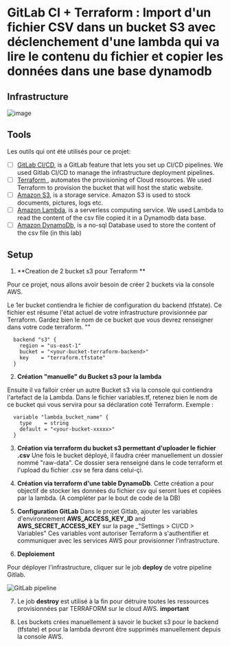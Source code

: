 # GitLab CI + Terraform : Import d'un fichier CSV dans un bucket S3 avec déclenchement d'une lambda qui va lire le contenu du fichier et copier les données dans une base dynamodb


## Infrastructure

![image](https://github.com/user-attachments/assets/7904310a-9b48-4e0b-9568-c098a8b18463)


## Tools

Les outils qui ont été utilisés pour ce projet:

- [ ] [GitLab CI/CD](https://docs.gitlab.com/ee/topics/build_your_application.html), is a GitLab feature that lets you set up CI/CD pipelines. We used Gitlab CI/CD to manage the infrastructure deployment pipelines.
- [ ] [Terraform ](https://developer.hashicorp.com/terraform/docs), automates the provisioning of Cloud resources. We used Terraform to provision the bucket that will host the static website.
- [ ] [Amazon S3](https://docs.aws.amazon.com/AmazonS3/latest/userguide/Welcome.html), is a storage service. Amazon S3 is used to stock documents, pictures, logs etc.
- [ ] [Amazon Lambda](https://docs.aws.amazon.com/lambda/latest/dg/welcome.html), is a serverless computing service. We used Lambda to read the content of the csv file copied it in a Dynamodb data base.
- [ ] [Amazon DynamoDb](https://docs.aws.amazon.com/amazondynamodb/latest/developerguide/GettingStartedDynamoDB.html), is a no-sql Database used to store the content of the csv file (in this lab)

## Setup

1. **Creation de 2 bucket s3 pour Terraform **

Pour ce projet, nous allons avoir besoin de créer 2 buckets via la console AWS.

Le 1er bucket contiendra le fichier de configuration du backend (tfstate). Ce fichier est résume l'état actuel de votre infrastructure provisionnée par Terraform.
Gardez bien le nom de ce bucket que vous devrez renseigner dans votre code terraform. "<your-bucket-terraform-backend>"

```
  backend "s3" {
    region = "us-east-1"
    bucket = "<your-bucket-terraform-backend>"
    key    = "terraform.tfstate"
  }
```


2. **Création "manuelle" du Bucket s3 pour la lambda**

Ensuite il va falloir créer un autre Bucket s3 via la console qui contiendra l'artefact de la Lambda.
Dans le fichier variables.tf, retenez bien le nom de ce bucket qui vous servira pour sa déclaration coté Terraform.
Exemple : 
```
  variable "lambda_bucket_name" {
    type    = string
    default = "<your-bucket-xxxxx>"
  }
```

3. **Création via terraform du bucket s3 permettant d'uploader le fichier .csv**
Une fois le bucket déployé, il faudra créer manuellement un dossier nommé "raw-data".
Ce dossier sera renseigné dans le code terraform et l'upload du fichier .csv se fera dans celui-çi.

4. **Création via terraform d'une table DynamoDb**. Cette création a pour objectif de stocker les données du fichier csv qui seront lues et copiées par la lambda.
(A compléter par le bout de code de la DB)

5. **Configuration GitLab**
Dans le projet Gitlab, ajouter les variables d'environnement **AWS_ACCESS_KEY_ID** and **AWS_SECRET_ACCESS_KEY** sur la page _"Settings > CI/CD > Variables"
Ces variables vont autoriser Terraform à s'authentifier et communiquer avec les services AWS pour provisionner l'infrastructure.

6. **Deploiement**

Pour déployer l'infrastructure, cliquer sur le job **deploy** de votre pipeline Gitlab.

![GitLab pipeline](./images/gitlab-pipeline.png)

7. Le job **destroy** est utilisé à la fin pour détruire toutes les ressources provisionnées par TERRAFORM sur le cloud AWS.
   **important**
   
8. Les buckets crées manuellement à savoir le bucket s3 pour le backend (tfstate) et pour la lambda devront être supprimés manuellement depuis la console AWS.
